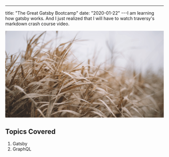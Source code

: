 ---

title: "The Great Gatsby Bootcamp"
date: "2020-01-22"
---I am learning how gatsby works. And I just realized that I will have to watch traversy's markdown crash course video.

![Grass](./grass.png)

## Topics Covered

1. Gatsby
2. GraphQL
